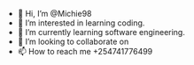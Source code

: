 - 👋 Hi, I’m @Michie98
- 👀 I’m interested in learning coding.
- 🌱 I’m currently learning software engineering.
- 💞️ I’m looking to collaborate on 
- 📫 How to reach me +254741776499
<!---
Michie98/Michie98 is a ✨ special ✨ repository because its `README.md` (this file) appears on your GitHub profile.
You can click the Preview link to take a look at your changes.
--->
